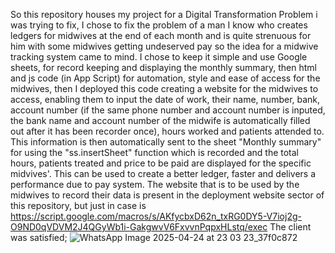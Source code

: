 So this repository houses my project for a Digital Transformation Problem i was trying to fix, I chose to fix the problem of a man I know who creates ledgers for midwives at the end of each month and is quite strenuous for him with some midwives getting undeserved pay so the idea for a midwive tracking system came to mind.
I chose to keep it simple and use Google sheets, for record keeping and displaying the monthly summary, then html and js code (in App Script) for automation, style and ease of access for the midwives, then I deployed this code creating a website for the midwives to access, enabling them to input the date of work, their name, number, bank, account number (if the same phone number and account number is inputed, the bank name and account number of the midwife is automatically filled out after it has been recorder once), hours worked and patients attended to. This information is then automatically sent to the sheet "Monthly summary" for using the "ss.insertSheet" function which is recorded and the total hours, patients treated and price to be paid are displayed for the specific midvives'.
This can be used to create a better ledger, faster and delivers a performance due to pay system.
The website that is to be used by the midwives to record their data is present in the deployment website sector of this repository, but just in case is https://script.google.com/macros/s/AKfycbxD62n_txRG0DY5-V7ioj2g-O9ND0qVDVM2J4QGyWb1i-GakgwvV6FxvvnPqpxHLstq/exec
The client was satisfied; ![WhatsApp Image 2025-04-24 at 23 03 23_37f0c872](https://github.com/user-attachments/assets/d2bb4a02-ebd3-4d5d-8d2f-c4f9a8d2efbf)
